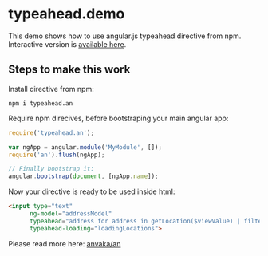 typeahead.demo
==============

This demo shows how to use angular.js typeahead directive from npm. Interactive version is [available here](http://anvaka.github.io/typeahead.demo/).

## Steps to make this work

Install directive from npm:

``` 
npm i typeahead.an
```

Require npm direcives, before bootstraping your main angular app:

``` js
require('typeahead.an');

var ngApp = angular.module('MyModule', []);
require('an').flush(ngApp);

// Finally bootstrap it:
angular.bootstrap(document, [ngApp.name]);
```

Now your directive is ready to be used inside html:

``` html
<input type="text"
      ng-model="addressModel"
      typeahead="address for address in getLocation($viewValue) | filter:$viewValue"
      typeahead-loading="loadingLocations">
```

Please read more here: [anvaka/an](https://github.com/anvaka/an)
